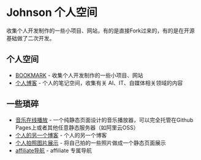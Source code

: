 # Johnson 个人空间
收集个人开发制作的一些小项目、网站，有的是直接Fork过来的，有的是在开源基础做了二次开发。

## 个人空间
- [BOOKMARK](https://szwnba.github.io/szwnba.github.io/) - 收集个人开发制作的一些小项目、网站
- [个人博客](https://szwnba.github.io/affweb/) - 个人的笔记空间，收集有关 AI、IT、自媒体相关领域的内容

## 一些琐碎
- [音乐在线播放](https://szwnba.github.io/Gmemp/) - 一个纯静态页面设计的音乐播放器，可以完全托管在Github Pages上或者其他任意静态服务器（如阿里云OSS）
- [个人的另一个博客](https://szwnba.github.io/learn365/) - 个人的另一个博客
- [个人拍照图片展示](https://szwnba.github.io/space/) - 将自己拍的一些照片做成一个静态页面展示
- [affiliate导航](https://szwnba.github.io/affiliate-bookmark/) - affiliate 专属导航
